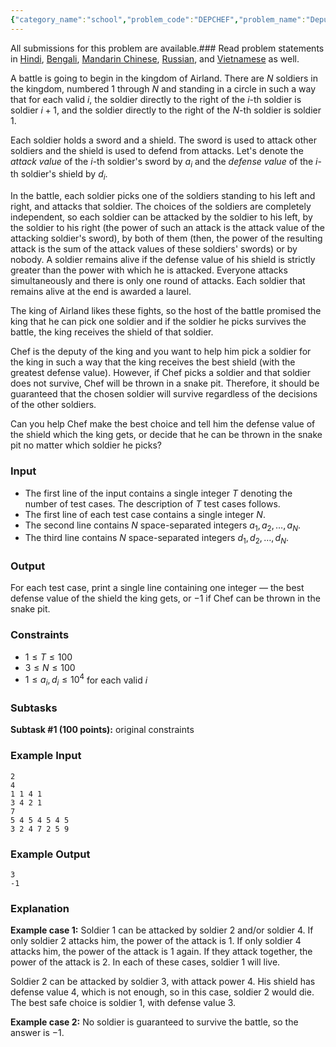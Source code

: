 ```yaml
---
{"category_name":"school","problem_code":"DEPCHEF","problem_name":"Deputy Chef","languages_supported":{"0":"C","1":"CPP14","2":"JAVA","3":"PYTH","4":"PYTH 3.6","5":"PYPY","6":"CS2","7":"PAS fpc","8":"PAS gpc","9":"RUBY","10":"PHP","11":"GO","12":"NODEJS","13":"HASK","14":"rust","15":"SCALA","16":"swift","17":"D","18":"PERL","19":"FORT","20":"WSPC","21":"ADA","22":"CAML","23":"ICK","24":"BF","25":"ASM","26":"CLPS","27":"PRLG","28":"ICON","29":"SCM qobi","30":"PIKE","31":"ST","32":"NICE","33":"LUA","34":"BASH","35":"NEM","36":"LISP sbcl","37":"LISP clisp","38":"SCM guile","39":"JS","40":"ERL","41":"TCL","42":"kotlin","43":"PERL6","44":"TEXT","45":"SCM chicken","46":"PYP3","47":"CLOJ","48":"COB","49":"FS"},"max_timelimit":1,"source_sizelimit":50000,"problem_author":"stelkasouridis","problem_tester":null,"date_added":"29-01-2019","tags":{"0":"array","1":"feb19","2":"observations","3":"simple","4":"stelkasouridis"},"editorial_url":"https://discuss.codechef.com/problems/DEPCHEF","time":{"view_start_date":1550050202,"submit_start_date":1550050202,"visible_start_date":1550050202,"end_date":1735669800},"is_direct_submittable":false,"layout":"problem"}
---
```

<span class="solution-visible-txt">All submissions for this problem are available.</span>### Read problem statements in [Hindi](http://www.codechef.com/download/translated/FEB19TST/hindi/DEPCHEF.pdf), [Bengali](http://www.codechef.com/download/translated/FEB19TST/bengali/DEPCHEF.pdf), [Mandarin Chinese](http://www.codechef.com/download/translated/FEB19TST/mandarin/DEPCHEF.pdf), [Russian](http://www.codechef.com/download/translated/FEB19TST/russian/DEPCHEF.pdf), and [Vietnamese](http://www.codechef.com/download/translated/FEB19TST/vietnamese/DEPCHEF.pdf) as well.

A battle is going to begin in the kingdom of Airland. There are $N$ soldiers in the kingdom, numbered $1$ through $N$ and standing in a circle in such a way that for each valid $i$, the soldier directly to the right of the $i$-th soldier is soldier $i+1$, and the soldier directly to the right of the $N$-th soldier is soldier $1$.

Each soldier holds a sword and a shield. The sword is used to attack other soldiers and the shield is used to defend from attacks. Let's denote the *attack value* of the $i$-th soldier's sword by $a_i$ and the *defense value* of the $i$-th soldier's shield by $d_i$.

In the battle, each soldier picks one of the soldiers standing to his left and right, and attacks that soldier. The choices of the soldiers are completely independent, so each soldier can be attacked by the soldier to his left, by the soldier to his right (the power of such an attack is the attack value of the attacking soldier's sword), by both of them (then, the power of the resulting attack is the sum of the attack values of these soldiers' swords) or by nobody. A soldier remains alive if the defense value of his shield is strictly greater than the power with which he is attacked. Everyone attacks simultaneously and there is only one round of attacks. Each soldier that remains alive at the end is awarded a laurel.

The king of Airland likes these fights, so the host of the battle promised the king that he can pick one soldier and if the soldier he picks survives the battle, the king receives the shield of that soldier.

Chef is the deputy of the king and you want to help him pick a soldier for the king in such a way that the king receives the best shield (with the greatest defense value). However, if Chef picks a soldier and that soldier does not survive, Chef will be thrown in a snake pit. Therefore, it should be guaranteed that the chosen soldier will survive regardless of the decisions of the other soldiers.

Can you help Chef make the best choice and tell him the defense value of the shield which the king gets, or decide that he can be thrown in the snake pit no matter which soldier he picks?

### Input
- The first line of the input contains a single integer $T$ denoting the number of test cases. The description of $T$ test cases follows.
- The first line of each test case contains a single integer $N$.
- The second line contains $N$ space-separated integers $a_1, a_2, \ldots, a_N$.
- The third line contains $N$ space-separated integers $d_1, d_2, \ldots, d_N$.

### Output
For each test case, print a single line containing one integer ― the best defense value of the shield the king gets, or $-1$ if Chef can be thrown in the snake pit.

### Constraints 
- $1 \le T \le 100$
- $3 \le N \le 100$
- $1 \le a_i, d_i \le 10^4$ for each valid $i$

### Subtasks
**Subtask #1 (100 points):** original constraints

### Example Input
```
2
4
1 1 4 1
3 4 2 1
7
5 4 5 4 5 4 5
3 2 4 7 2 5 9
```

### Example Output
```
3
-1
```

### Explanation
**Example case 1:** Soldier $1$ can be attacked by soldier $2$ and/or soldier $4$. If only soldier $2$ attacks him, the power of the attack is $1$. If only soldier $4$ attacks him, the power of the attack is $1$ again. If they attack together, the power of the attack is $2$. In each of these cases, soldier $1$ will live.

Soldier $2$ can be attacked by soldier $3$, with attack power $4$. His shield has defense value $4$, which is not enough, so in this case, soldier $2$ would die. The best safe choice is soldier $1$, with defense value $3$.

**Example case 2:** No soldier is guaranteed to survive the battle, so the answer is $-1$.
